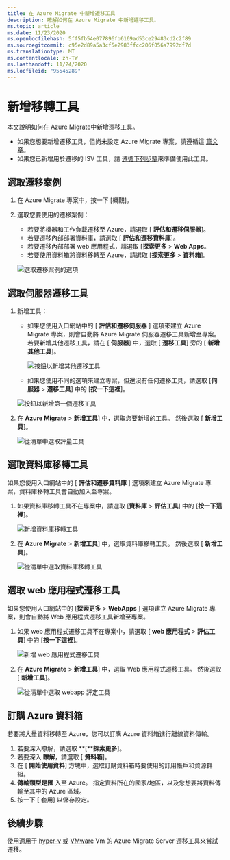 ```yaml
---
title: 在 Azure Migrate 中新增遷移工具
description: 瞭解如何在 Azure Migrate 中新增遷移工具。
ms.topic: article
ms.date: 11/23/2020
ms.openlocfilehash: 5ff5fb54e077896fb6169ad53ce29483cd2c2f89
ms.sourcegitcommit: c95e2d89a5a3cf5e2983ffcc206f056a7992df7d
ms.translationtype: MT
ms.contentlocale: zh-TW
ms.lasthandoff: 11/24/2020
ms.locfileid: "95545289"
---
```

# <a name="add-migration-tools"></a>新增移轉工具

本文說明如何在 [Azure Migrate](./migrate-services-overview.md)中新增遷移工具。

- 如果您想要新增遷移工具，但尚未設定 Azure Migrate 專案，請遵循這 [篇文章](create-manage-projects.md)。
- 如果您已新增用於遷移的 ISV 工具，請 [遵循下列步驟](prepare-isv-movere.md)來準備使用此工具。

## <a name="select-a-migration-scenario"></a>選取遷移案例

1. 在 Azure Migrate 專案中，按一下 [概觀]。
2. 選取您要使用的遷移案例：

    - 若要將機器和工作負載遷移至 Azure，請選取 [ **評估和遷移伺服器**]。
    - 若要遷移內部部署資料庫，請選取 [ **評估和遷移資料庫**]。
    - 若要遷移內部部署 web 應用程式，請選取 [**探索更多**  >  **Web Apps**。
    - 若要使用資料箱將資料移轉至 Azure，請選取 [**探索更多**  >  **資料箱**]。

    ![選取遷移案例的選項](./media/how-to-migrate/migrate-scenario.png)


## <a name="select-a-server-migration-tool"></a>選取伺服器遷移工具

1. 新增工具：

    - 如果您使用入口網站中的 [ **評估和遷移伺服器** ] 選項來建立 Azure Migrate 專案，則會自動將 Azure Migrate 伺服器遷移工具新增至專案。 若要新增其他遷移工具，請在 [ **伺服器**] 中，選取 [ **遷移工具**] 旁的 [ **新增其他工具**]。
    
         ![按鈕以新增其他遷移工具](./media/how-to-migrate/add-migration-tools.png)

    - 如果您使用不同的選項來建立專案，但還沒有任何遷移工具，請選取 [**伺服器**  >  **遷移工具**] 中的 [**按一下這裡**]。

    ![按鈕以新增第一個遷移工具](./media/how-to-migrate/no-migration-tool.png)

2. 在 **Azure Migrate**  >  **新增工具**] 中，選取您要新增的工具。 然後選取 [ **新增工具**]。

    ![從清單中選取評量工具](./media/how-to-migrate/select-migration-tool.png)


## <a name="select-a-database-migration-tool"></a>選取資料庫移轉工具

如果您使用入口網站中的 [ **評估和遷移資料庫** ] 選項來建立 Azure Migrate 專案，資料庫移轉工具會自動加入至專案。 

1. 如果資料庫移轉工具不在專案中，請選取 [**資料庫**  >  **評估工具**] 中的 [**按一下這裡**]。
    
    ![新增資料庫移轉工具](./media/how-to-migrate/no-database-migration-tool.png)


2. 在 **Azure Migrate**  >  **新增工具**] 中，選取資料庫移轉工具。 然後選取 [ **新增工具**]。

    ![從清單中選取資料庫移轉工具](./media/how-to-migrate/select-database-migration-tool.png)

    

## <a name="select-a-web-app-migration-tool"></a>選取 web 應用程式遷移工具

如果您使用入口網站中的 [**探索更多**  >  **WebApps** ] 選項建立 Azure Migrate 專案，則會自動將 Web 應用程式遷移工具新增至專案。 

1. 如果 web 應用程式遷移工具不在專案中，請選取 [ **web 應用程式**  >  **評估工具**] 中的 [**按一下這裡**]。

    ![新增 web 應用程式遷移工具](./media/how-to-migrate/no-web-app-migration-tool.png)
 

2. 在 **Azure Migrate**  >  **新增工具**] 中，選取 Web 應用程式遷移工具。 然後選取 [ **新增工具**]。

    ![從清單中選取 webapp 評定工具](./media/how-to-migrate/select-web-app-migration-tool.png)


## <a name="order-an-azure-data-box"></a>訂購 Azure 資料箱

若要將大量資料移轉至 Azure，您可以訂購 Azure 資料箱進行離線資料傳輸。

1. 若要深入瞭解，請選取 **[****探索更多**]。
2. 若要深入 **瞭解**，請選取 [ **資料箱**]。
3. 在 [ **開始使用資料**] 方塊中，選取訂購資料箱時要使用的訂用帳戶和資源群組。
4. **傳輸類型是匯** 入至 Azure。 指定資料所在的國家/地區，以及您想要將資料傳輸至其中的 Azure 區域。 
5. 按一下 **[** 套用] 以儲存設定。

## <a name="next-steps"></a>後續步驟

使用適用于 [hyper-v](tutorial-migrate-hyper-v.md) 或 [VMware](tutorial-migrate-vmware.md) Vm 的 Azure Migrate Server 遷移工具來嘗試遷移。
